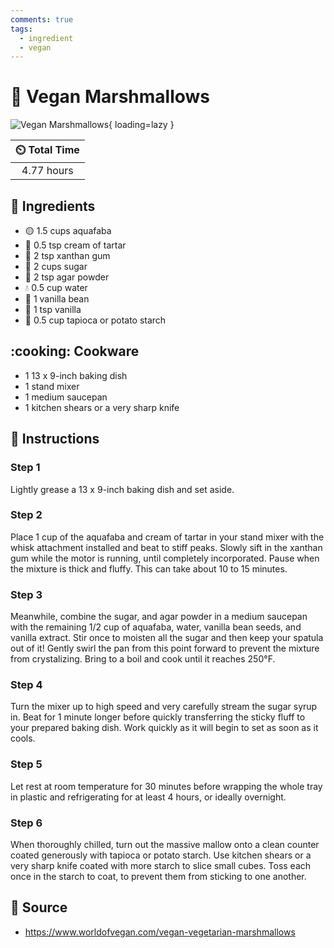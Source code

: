 ```yaml
---
comments: true
tags:
  - ingredient
  - vegan
---
```

# :dango: Vegan Marshmallows

![Vegan Marshmallows](../assets/images/vegan-marshmallows.jpg){ loading=lazy }

| :timer_clock: Total Time |
|:-----------------------: |
| 4.77 hours |

## :salt: Ingredients

- :yellow_circle: 1.5 cups aquafaba
- :rice: 0.5 tsp cream of tartar
- :candy: 2 tsp xanthan gum
- :candy: 2 cups sugar
- :dash: 2 tsp agar powder
- :droplet: 0.5 cup water
- :icecream: 1 vanilla bean
- :icecream: 1 tsp vanilla
- :potato: 0.5 cup tapioca or potato starch

## :cooking: Cookware

- 1 13 x 9-inch baking dish
- 1 stand mixer
- 1 medium saucepan
- 1 kitchen shears or a very sharp knife

## :pencil: Instructions

### Step 1

Lightly grease a 13 x 9-inch baking dish and set aside.

### Step 2

Place 1 cup of the aquafaba and cream of tartar in your stand mixer with the whisk attachment installed and beat to
stiff peaks. Slowly sift in the xanthan gum while the motor is running, until completely incorporated. Pause when the
mixture is thick and fluffy. This can take about 10 to 15 minutes.

### Step 3

Meanwhile, combine the sugar, and agar powder in a medium saucepan with the remaining 1/2 cup of aquafaba, water,
vanilla bean seeds, and vanilla extract. Stir once to moisten all the sugar and then keep your spatula out of it! Gently
swirl the pan from this point forward to prevent the mixture from crystalizing. Bring to a boil and cook until it
reaches 250°F.

### Step 4

Turn the mixer up to high speed and very carefully stream the sugar syrup in. Beat for 1 minute longer before quickly
transferring the sticky fluff to your prepared baking dish. Work quickly as it will begin to set as soon as it cools.

### Step 5

Let rest at room temperature for 30 minutes before wrapping the whole tray in plastic and refrigerating for at least 4
hours, or ideally overnight.

### Step 6

When thoroughly chilled, turn out the massive mallow onto a clean counter coated generously with tapioca or potato
starch. Use kitchen shears or a very sharp knife coated with more starch to slice small cubes. Toss each once in the
starch to coat, to prevent them from sticking to one another.

## :link: Source

- <https://www.worldofvegan.com/vegan-vegetarian-marshmallows>

